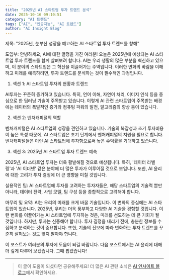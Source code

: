 ```yaml
---
title: "2025년 AI 스타트업 투자 트렌드 분석"
date: 2025-10-16 09:10:51
category: "AI 트렌드"
tags: ["AI", "인공지능", "AI 트렌드"]
author: "AI Insight Blog"
---
```


제목: "2025년, 눈부신 성장을 예고하는 AI 스타트업 투자 트렌드를 향해"

도입부:
안녕하세요, AI에 대한 열정을 가진 여러분! 오늘은 2025년에 예상되는 AI 스타트업 투자 트렌드를 함께 살펴보려 합니다. AI는 우리 생활의 많은 부분을 혁신하고 있으며, 이 분야의 스타트업은 그 혁신을 이끌어가는 주역입니다. 이러한 변화의 바람을 이해하고 미래를 예측하려면, 투자 트렌드를 분석하는 것이 필수적인 과정입니다. 

1. 섹션 1: AI 스타트업 투자의 현황과 트렌드

AI투자는 꾸준히 증가하고 있습니다. 특히, 언어 이해, 자연어 처리, 이미지 인식 등을 중심으로 한 딥러닝 기술이 주목받고 있습니다. 이렇게 AI 관련 스타트업이 주목받는 배경에는 데이터의 폭발적인 증가와 컴퓨팅 파워의 발전, 알고리즘의 향상 등이 있습니다. 

2. 섹션 2: 벤처캐피털의 역할

벤처캐피털은 AI 스타트업의 성장을 견인하고 있습니다. 기술의 복잡성과 초기 투자비용이 높은 특성 때문에, AI 스타트업은 초기 단계에서 벤처캐피털의 지원을 필요로 합니다. 벤처캐피털들은 이런 AI 스타트업에 투자함으로써 높은 수익률을 기대하고 있습니다. 

3. 섹션 3: 2025년 AI 스타트업 투자 트렌드 예측

2025년, AI 스타트업 투자는 더욱 활발해질 것으로 예상됩니다. 특히, '데이터 라벨링'과 'AI 이더넷' 같은 분야에 더 많은 투자가 이루어질 것으로 보입니다. 또한, AI 윤리에 대한 고려가 투자 결정에 더 큰 영향을 미칠 것입니다. 

실용적인 팁: AI 스타트업에 투자를 고려하는 투자자들은, 해당 스타트업의 기술력 뿐만 아니라, 데이터 전략, 사업 모델, 팀 구성 등을 종합적으로 고려해야 합니다. 

마무리 및 요약:
AI는 우리의 미래를 크게 바꿀 기술입니다. 이 변화의 중심에는 AI 스타트업이 있습니다. 2025년, 우리는 더욱 풍부하고 다양한 AI 기술을 경험할 것입니다. 이런 변화를 이끌어가는 AI 스타트업에 투자하는 것은, 미래를 선도하는 데 큰 기회가 될 것입니다. 하지만, 투자는 신중해야 합니다. 투자 결정을 내리기 전에, 충분한 정보를 수집하고 분석하는 것이 중요합니다. 또한, 기술의 진보에 따라 변화하는 투자 트렌드를 꾸준히 살펴보는 것도 잊지 말아야 합니다.

이 포스트가 여러분의 투자에 도움이 되길 바랍니다. 다음 포스트에서는 AI 윤리에 대해 더 깊게 다루어 보겠습니다. 그때 뵙겠습니다!

---

> 이 글이 도움이 되셨다면 공유해주세요! 
> 더 많은 AI 관련 소식은 [AI 인사이트 블로그](https://tonyhwang1004.github.io/ai-insight-blog)에서 확인하세요.
